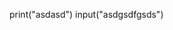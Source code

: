 print("asdasd")
input("asdgsdfgsds")

<!---
HGFHJSDHFJSDKF/HGFHJSDHFJSDKF is a ✨ special ✨ repository because its `README.md` (this file) appears on your GitHub profile.
You can click the Preview link to take a look at your changes.
--->
